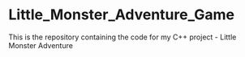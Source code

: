 # Little_Monster_Adventure_Game
This is the repository containing the code for my C++ project - Little Monster Adventure

